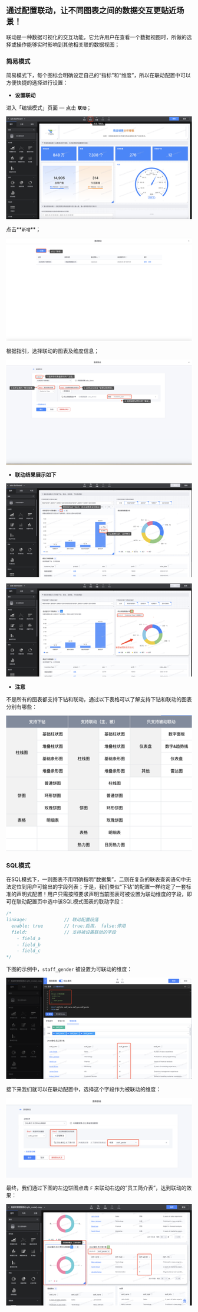 ## 通过配置联动，让不同图表之间的数据交互更贴近场景！

联动是一种数据可视化的交互功能，它允许用户在查看一个数据视图时，所做的选择或操作能够实时影响到其他相关联的数据视图；

### 简易模式
简易模式下，每个图标会明确设定自己的“指标”和“维度”，所以在联动配置中可以方便快捷的选择进行设置：

- **设置联动**

进入「编辑模式」页面 — 点击 **`联动`**；

![Create-Link](./media/Create-Link.png)

点击**`新增`**；

![Create-Link1](./media/Create-Link1.png)

根据指引，选择联动的图表及维度信息；

![Create-Link2](./media/Create-Link2.png)

- **联动结果展示如下**

![Link-result1](./media/Link-result1.png)

![Link-result2](./media/Link-result2.png)

- **注意**

不是所有的图表都支持下钻和联动，通过以下表格可以了解支持下钻和联动的图表分别有哪些：

<img src="./media/Drill-Link-table.png" alt="Drill-Link-table" style="zoom:50%;" />

### SQL模式

在SQL模式下，一则图表不用明确指明“数据集”，二则在复杂的联表查询语句中无法定位到用户可输出的字段列表；于是，我们类似“下钻”的配置一样约定了一套标准的声明式配置！用户只需按照要求声明当前图表可被设置为联动维度的字段，即可在联动配置页中选中该SQL模式图表的联动字段：

```sql
/*
linkage:              // 联动配置段落
  enable: true        // true:启用， false:停用
  field:              // 支持被设置联动的字段
    - field_a
    - field_b
    - field_c
*/
```

下图的示例中，`staff_gender` 被设置为可联动的维度：

![image-20240823145736294](media/image-20240823145736294.png)

接下来我们就可以在联动配置中，选择这个字段作为被联动的维度：

![image-20240823145902559](media/image-20240823145902559.png)

最终，我们通过下图的左边饼图点击 `F` 来联动右边的“员工简介表”，达到联动的效果：

![image-20240823150035346](media/image-20240823150035346.png)
